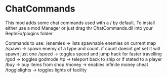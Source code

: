 # ChatCommands
This mod adds some chat commands used with a / by default.
To install either use a mod Manager or just drag thr ChatCommands.dll into your BepInEx/plugins folder.

Commands to use:
/enemies -> lists spawnable enemies on current map
/spawn <enemy> <count> -> spawn enemy of a type and count. if count doesnt get set it will spawn just one
/speed -> toggles speed and jump hack for faster travelling
/god -> toggles godmode
/tp <playername> -> teleport back to ship or if  stated to a player
/buy <item> <count> -> buy items from shop
/money -> enables infinite money cheat
/togglelights -> toggles lights of facility